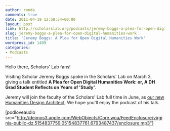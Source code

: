 ```yaml
---
author: ronda
comments: true
date: 2011-04-19 12:58:54+00:00
layout: post
link: http://scholarslab.org/podcasts/jeremy-boggs-a-plea-for-open-digital-humanities-work/
slug: jeremy-boggs-a-plea-for-open-digital-humanities-work
title: 'Jeremy Boggs: A Plea for Open Digital Humanities Work'
wordpress_id: 1499
categories:
- Podcasts
---
```


Hello there, Scholars' Lab fans!

Visiting Scholar Jeremy Boggs spoke in the Scholars' Lab on March 3, giving a talk entitled **A Plea for Open Digital Humanities Work: or, A DH Grad Student Reflects on Years of 'Study'**.

Jeremy will join the faculty of the Scholars' Lab full time in June, as [our new Humanities Design Architect](http://www.scholarslab.org/announcements/welcoming-jeremy-boggs/). We hope you'll enjoy the podcast of his talk.

[podloveaudio src="http://deimos3.apple.com/WebObjects/Core.woa/FeedEnclosure/virginia-public-dz.5154837759.05154837761.6793487437/enclosure.mp3"]
